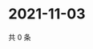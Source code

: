 # 2021-11-03

共 0 条

<!-- BEGIN WEIBO -->
<!-- 最后更新时间 Wed Nov 03 2021 19:11:44 GMT+0800 (China Standard Time) -->

<!-- END WEIBO -->
